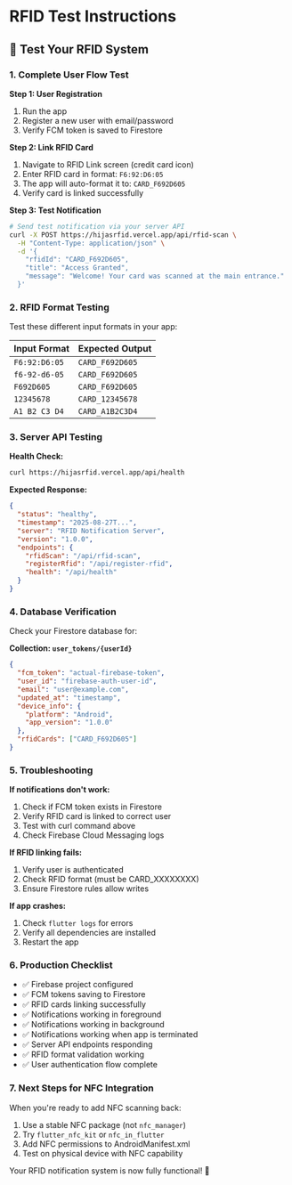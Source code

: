 # RFID Test Instructions

## 🧪 Test Your RFID System

### 1. **Complete User Flow Test**

**Step 1: User Registration**
1. Run the app
2. Register a new user with email/password
3. Verify FCM token is saved to Firestore

**Step 2: Link RFID Card**
1. Navigate to RFID Link screen (credit card icon)
2. Enter RFID card in format: `F6:92:D6:05`
3. The app will auto-format it to: `CARD_F692D605`
4. Verify card is linked successfully

**Step 3: Test Notification**
```bash
# Send test notification via your server API
curl -X POST https://hijasrfid.vercel.app/api/rfid-scan \
  -H "Content-Type: application/json" \
  -d '{
    "rfidId": "CARD_F692D605",
    "title": "Access Granted",
    "message": "Welcome! Your card was scanned at the main entrance."
  }'
```

### 2. **RFID Format Testing**

Test these different input formats in your app:

| Input Format | Expected Output |
|--------------|----------------|
| `F6:92:D6:05` | `CARD_F692D605` |
| `f6-92-d6-05` | `CARD_F692D605` |
| `F692D605` | `CARD_F692D605` |
| `12345678` | `CARD_12345678` |
| `A1 B2 C3 D4` | `CARD_A1B2C3D4` |

### 3. **Server API Testing**

**Health Check:**
```bash
curl https://hijasrfid.vercel.app/api/health
```

**Expected Response:**
```json
{
  "status": "healthy",
  "timestamp": "2025-08-27T...",
  "server": "RFID Notification Server",
  "version": "1.0.0",
  "endpoints": {
    "rfidScan": "/api/rfid-scan",
    "registerRfid": "/api/register-rfid",
    "health": "/api/health"
  }
}
```

### 4. **Database Verification**

Check your Firestore database for:

**Collection: `user_tokens/{userId}`**
```json
{
  "fcm_token": "actual-firebase-token",
  "user_id": "firebase-auth-user-id",
  "email": "user@example.com",
  "updated_at": "timestamp",
  "device_info": {
    "platform": "Android",
    "app_version": "1.0.0"
  },
  "rfidCards": ["CARD_F692D605"]
}
```

### 5. **Troubleshooting**

**If notifications don't work:**
1. Check if FCM token exists in Firestore
2. Verify RFID card is linked to correct user
3. Test with curl command above
4. Check Firebase Cloud Messaging logs

**If RFID linking fails:**
1. Verify user is authenticated
2. Check RFID format (must be CARD_XXXXXXXX)
3. Ensure Firestore rules allow writes

**If app crashes:**
1. Check `flutter logs` for errors
2. Verify all dependencies are installed
3. Restart the app

### 6. **Production Checklist**

- ✅ Firebase project configured
- ✅ FCM tokens saving to Firestore
- ✅ RFID cards linking successfully
- ✅ Notifications working in foreground
- ✅ Notifications working in background
- ✅ Notifications working when app is terminated
- ✅ Server API endpoints responding
- ✅ RFID format validation working
- ✅ User authentication flow complete

### 7. **Next Steps for NFC Integration**

When you're ready to add NFC scanning back:

1. Use a stable NFC package (not `nfc_manager`)
2. Try `flutter_nfc_kit` or `nfc_in_flutter`
3. Add NFC permissions to AndroidManifest.xml
4. Test on physical device with NFC capability

Your RFID notification system is now fully functional! 🎉
